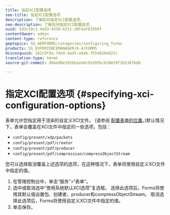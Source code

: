 ```yaml
---
title: 指定XCI配置选项
seo-title: 指定XCI配置选项
description: 了解如何指定XCI配置选项。
seo-description: 了解如何指定XCI配置选项。
uuid: 5d3c10c1-4a93-4336-b311-20faaf835b9f
contentOwner: admin
content-type: reference
geptopics: SG_AEMFORMS/categories/configuring_forms
products: SG_EXPERIENCEMANAGER/6.4/FORMS
discoiquuid: 162c9fda-f4d4-4ad5-a9ab-7554828e821c
translation-type: tm+mt
source-git-commit: d04e08e105bba2e6c92d93bcb58839f1b5307bd8

---
```



# 指定XCI配置选项 {#specifying-xci-configuration-options}

表单允许您指定用于渲染的自定义XCI文件。 (请参阅 [配置表单的位置](/help/forms/using/admin-help/configuring-locations-forms.md#configuring-locations-for-forms)。)默认情况下，表单会覆盖在XCI文件中指定的一些选项，包括：

* `config/present/xdp/packets`
* `config/present/pdf/creator`
* `config/present/pdf/producer`
* `config/present/pdf/compression/compressObjectStream`

您可以选择取消覆盖上述选项的选项，在这种情况下，表单将使用自定义XCI文件中指定的值。

1. 在管理控制台中，单击“服务”>“表单”。
1. 选中或取消选中“使用系统默认XCI选项”复选框。 选择此选项后，Forms将使用其默认值设置包、创建者、producer和compressObjectStream。 取消选择此选项后，Forms将使用自定义XCI文件中指定的值。
1. 单击保存。

